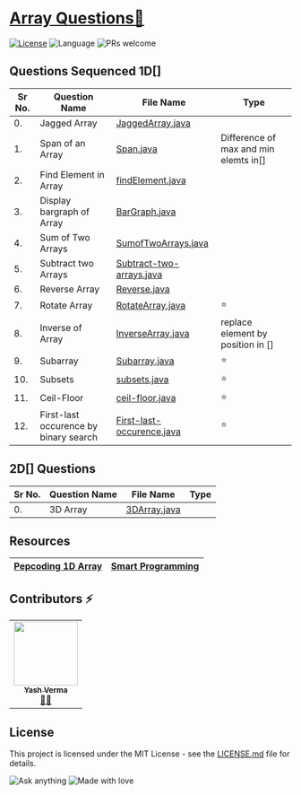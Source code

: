 # [Array Questions🚀](https://leetcode.com/problemset/algorithms/)

[![License](https://img.shields.io/badge/license-Apache_2.0-blue.svg)](LICENSE.md) ![Language](https://img.shields.io/badge/language-Java%20%2F%20Data_Structures%2F-blue.svg) ![PRs welcome](https://img.shields.io/badge/PRs%20-welcome-brightgreen.svg) 

## Questions Sequenced 1D[]
 
| Sr No. | Question Name | File Name |   Type |
|-----------|-----------|---------|---------------|
| 0.| Jagged Array  | [JaggedArray.java](https://github.com/vyash5075/Java-Programming/blob/Arrays/Basic/JaggedArray.java) |  |
| 1.| Span of an Array  | [Span.java](https://github.com/vyash5075/Java-Programming/blob/Arrays/Basic/Span.java) |Difference of max and min elemts in[]  | 
| 2.| Find Element in Array  | [findElement.java](https://github.com/vyash5075/Java-Programming/blob/Arrays/Basic/findElement.java) |  |
| 3.| Display bargraph of Array | [BarGraph.java](https://github.com/vyash5075/Java-Programming/blob/Arrays/Basic/BarGraph.java) |  |
| 4.|Sum of Two Arrays | [SumofTwoArrays.java](https://github.com/vyash5075/Java-Programming/blob/Arrays/Basic/SumofTwoArrays.java) |  |
| 5.| Subtract two Arrays | [Subtract-two-arrays.java](https://github.com/vyash5075/Java-Programming/blob/Arrays/Basic/Subtract-two-arrays.java) |  |
| 6.| Reverse Array | [Reverse.java](https://github.com/vyash5075/Java-Programming/blob/Arrays/Basic/Reverse.java) |  |
| 7.| Rotate Array | [RotateArray.java](https://github.com/vyash5075/Java-Programming/blob/Arrays/Basic/RotateArray.java) | ⭐ |
| 8.| Inverse of Array | [InverseArray.java](https://github.com/vyash5075/Java-Programming/blob/Arrays/Basic/InverseArray.java) |replace element by position in []  |
| 9.| Subarray | [Subarray.java](https://github.com/vyash5075/Java-Programming/blob/Arrays/Basic/Subarray.java) | ⭐ |
| 10.| Subsets | [subsets.java](https://github.com/vyash5075/Java-Programming/blob/Arrays/Basic/subsets.java) | ⭐ |
| 11.| Ceil-Floor | [ceil-floor.java](https://github.com/vyash5075/Java-Programming/blob/Arrays/Basic/ceil-floor.java) | ⭐ |
| 12.| First-last occurence by binary search | [First-last-occurence.java](https://github.com/vyash5075/Java-Programming/blob/Arrays/Basic/First-last-occurence.java) | ⭐ |

## 2D[] Questions
| Sr No. | Question Name | File Name |   Type |
|-----------|-----------|---------|---------------|
| 0.| 3D Array  | [3DArray.java](https://github.com/vyash5075/Java-Programming/blob/Arrays/2D%5B%5D/Basic/3DArray.java) |  |



 ## Resources
 |[Pepcoding 1D Array](https://www.youtube.com/watch?v=tXbgyBCLteM&list=PL-Jc9J83PIiHOV7lm2uSw4ZiVsIRsGS6r)|[Smart Programming](https://www.youtube.com/watch?v=dRrjjotgniA&list=PLlhM4lkb2sEhfuXL-2BDrJ67WkUdQ2v9b&index=56)|
 |--|--|

 

 ## Contributors ⚡
<table>
  <tr>
    <td align="center"><a href="https://github.com/vyash5075"><img src="https://avatars.githubusercontent.com/u/44260505?v=4" width="114px;" alt=""/><br /><sub><b>Yash Verma</b></sub></a><br /><a href="https://github.com/vyash5075" title="Github"> 👨‍💻 </a></td>
  </tr>
</table>

 
## License
This project is licensed under the MIT License - see the [LICENSE.md](LICENSE.md) file for details.                    
                     
                       
 

















![Ask anything](https://img.shields.io/badge/Ask%20me-anything-1abc9c.svg)   ![Made with love](http://ForTheBadge.com/images/badges/built-with-love.svg) 
